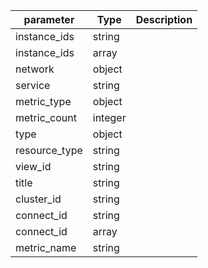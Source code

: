 | parameter | Type | Description |
| ----------- | ----------- |----------- |
| instance_ids  |  string  |    |
| instance_ids  |  array  |    |
| network  |  object  |    |
| service  |  string  |    |
| metric_type  |  object  |    |
| metric_count  |  integer  |    |
| type  |  object  |    |
| resource_type  |  string  |    |
| view_id  |  string  |    |
| title  |  string  |    |
| cluster_id  |  string  |    |
| connect_id  |  string  |    |
| connect_id  |  array  |    |
| metric_name  |  string  |    |